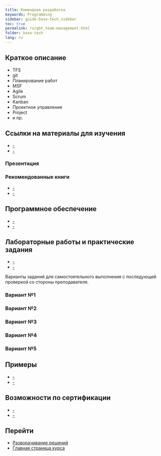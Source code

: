 ```yaml
---
title: Командная разработка
keywords: Programming
sidebar: guide-base-tech_sidebar
toc: true
permalink: ru/gbt_team-management.html
folder: base-tech
lang: ru
---
```


## Краткое описание

* TFS
* git
* Планирование работ
* MSF
* Agile
* Scrum
* Kanban
* Проектное управление
* Project 
* и пр.

##  Ссылки на материалы для изучения

* [-]()
* [-]()

### Презентация

### Рекомендованные книги

* [-]()
* [-]()

## Программное обеспечение

* [-]()
* [-]()

## Лабораторные работы и практические задания

* [-]()
* [-]()

Варианты заданий для самостоятельного выполнения с последующей проверкой со стороны преподавателя.

### Вариант №1

### Вариант №2

### Вариант №3

### Вариант №4

### Вариант №5

## Примеры

* [-]()
* [-]()

## Возможности по сертификации

* [-]()
* [-]()

## Перейти

* [Разворачивание решений](gbt_deployment.html)
* [Главная страница курса](gbt_landing-page.html)